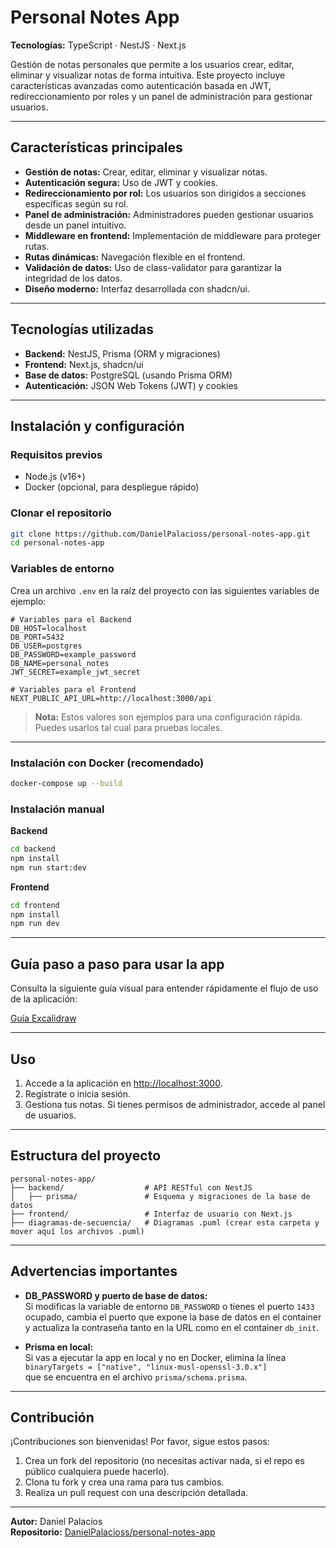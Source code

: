 # Personal Notes App

**Tecnologías:** TypeScript · NestJS · Next.js

Gestión de notas personales que permite a los usuarios crear, editar, eliminar y visualizar notas de forma intuitiva. Este proyecto incluye características avanzadas como autenticación basada en JWT, redireccionamiento por roles y un panel de administración para gestionar usuarios.

---

## Características principales

- **Gestión de notas:** Crear, editar, eliminar y visualizar notas.
- **Autenticación segura:** Uso de JWT y cookies.
- **Redireccionamiento por rol:** Los usuarios son dirigidos a secciones específicas según su rol.
- **Panel de administración:** Administradores pueden gestionar usuarios desde un panel intuitivo.
- **Middleware en frontend:** Implementación de middleware para proteger rutas.
- **Rutas dinámicas:** Navegación flexible en el frontend.
- **Validación de datos:** Uso de class-validator para garantizar la integridad de los datos.
- **Diseño moderno:** Interfaz desarrollada con shadcn/ui.

---

## Tecnologías utilizadas

- **Backend:** NestJS, Prisma (ORM y migraciones)
- **Frontend:** Next.js, shadcn/ui
- **Base de datos:** PostgreSQL (usando Prisma ORM)
- **Autenticación:** JSON Web Tokens (JWT) y cookies

---

## Instalación y configuración

### Requisitos previos

- Node.js (v16+)
- Docker (opcional, para despliegue rápido)

### Clonar el repositorio

```bash
git clone https://github.com/DanielPalacioss/personal-notes-app.git
cd personal-notes-app
```

### Variables de entorno

Crea un archivo `.env` en la raíz del proyecto con las siguientes variables de ejemplo:

```env
# Variables para el Backend
DB_HOST=localhost
DB_PORT=5432
DB_USER=postgres
DB_PASSWORD=example_password
DB_NAME=personal_notes
JWT_SECRET=example_jwt_secret

# Variables para el Frontend
NEXT_PUBLIC_API_URL=http://localhost:3000/api
```
> **Nota:** Estos valores son ejemplos para una configuración rápida. Puedes usarlos tal cual para pruebas locales.

---

### Instalación con Docker (recomendado)

```bash
docker-compose up --build
```

### Instalación manual

**Backend**
```bash
cd backend
npm install
npm run start:dev
```

**Frontend**
```bash
cd frontend
npm install
npm run dev
```

---

## Guía paso a paso para usar la app

Consulta la siguiente guía visual para entender rápidamente el flujo de uso de la aplicación:

[Guía Excalidraw](https://excalidraw.com/#json=rEM5myzzfFSJXYs-mMg4S,Ur0oaU2cA8DrpivPoAmhxg)

---

## Uso

1. Accede a la aplicación en [http://localhost:3000](http://localhost:3000).
2. Regístrate o inicia sesión.
3. Gestiona tus notas. Si tienes permisos de administrador, accede al panel de usuarios.

---

## Estructura del proyecto

```
personal-notes-app/
├── backend/                  # API RESTful con NestJS
│   ├── prisma/               # Esquema y migraciones de la base de datos
├── frontend/                 # Interfaz de usuario con Next.js
├── diagramas-de-secuencia/   # Diagramas .puml (crear esta carpeta y mover aquí los archivos .puml)
```

---

## Advertencias importantes

- **DB_PASSWORD y puerto de base de datos:**  
  Si modificas la variable de entorno `DB_PASSWORD` o tienes el puerto `1433` ocupado, cambia el puerto que expone la base de datos en el container y actualiza la contraseña tanto en la URL como en el container `db_init`.

- **Prisma en local:**  
  Si vas a ejecutar la app en local y no en Docker, elimina la línea  
  `binaryTargets = ["native", "linux-musl-openssl-3.0.x"]`  
  que se encuentra en el archivo `prisma/schema.prisma`.

---

## Contribución

¡Contribuciones son bienvenidas! Por favor, sigue estos pasos:

1. Crea un fork del repositorio (no necesitas activar nada, si el repo es público cualquiera puede hacerlo).
2. Clona tu fork y crea una rama para tus cambios.
3. Realiza un pull request con una descripción detallada.

---

**Autor:** Daniel Palacios  
**Repositorio:** [DanielPalacioss/personal-notes-app](https://github.com/DanielPalacioss/personal-notes-app)

